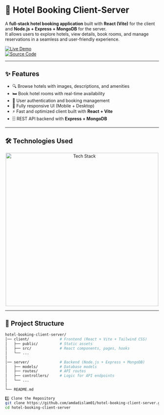 # 🏨 Hotel Booking Client-Server

A **full-stack hotel booking application** built with **React (Vite)** for the client and **Node.js + Express + MongoDB** for the server.  
It allows users to explore hotels, view details, book rooms, and manage reservations in a seamless and user-friendly experience.

[![Live Demo](https://img.shields.io/badge/🚀_Live_Demo-00C7B7?style=for-the-badge&logo=netlify&logoColor=white)](https://hotel-booking-01.netlify.app/)  
[![Source Code](https://img.shields.io/badge/💻_Source_Code-181717?style=for-the-badge&logo=github&logoColor=white)](https://github.com/amdadislam01/hotel-booking-client-server)

---

## ✨ Features

- 🔍 Browse hotels with images, descriptions, and amenities  
- 🛏️ Book hotel rooms with real-time availability  
- 👤 User authentication and booking management  
- 📱 Fully responsive UI (Mobile + Desktop)  
- ⚡ Fast and optimized client built with **React + Vite**  
- 🗄️ REST API backend with **Express + MongoDB**  

---

## 🛠️ Technologies Used

<p align="center">
  <img src="https://skillicons.dev/icons?i=react,vite,tailwind,nodejs,express,mongodb,git" alt="Tech Stack" width="500"/>
</p>

---

## 📂 Project Structure

```bash
hotel-booking-client-server/
│── client/              # Frontend (React + Vite + Tailwind CSS)
│   ├── public/          # Static assets
│   ├── src/             # React components, pages, hooks
│   └── ...
│
│── server/              # Backend (Node.js + Express + MongoDB)
│   ├── models/          # Database models
│   ├── routes/          # API routes
│   ├── controllers/     # Logic for API endpoints
│   └── ...
│
└── README.md

1️⃣ Clone the Repository
git clone https://github.com/amdadislam01/hotel-booking-client-server.git
cd hotel-booking-client-server

